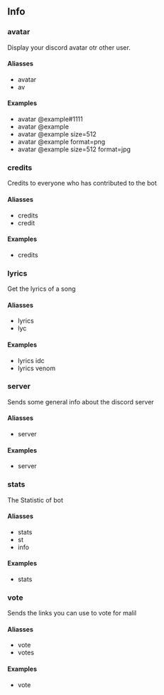 
## Info
### avatar
Display your discord avatar otr other user.
#### Aliasses
 * avatar
 * av 
#### Examples
 * avatar @example#1111
 * avatar @example
 * avatar @example size=512
 * avatar @example format=png
 * avatar @example size=512 format=jpg
### credits
Credits to everyone who has contributed to the bot
#### Aliasses
 * credits
 * credit 
#### Examples
 * credits
### lyrics
Get the lyrics of a song
#### Aliasses
 * lyrics
 * lyc 
#### Examples
 * lyrics idc
 * lyrics venom
### server
Sends some general info about the discord server
#### Aliasses
 * server 
#### Examples
 * server
### stats
The Statistic of bot
#### Aliasses
 * stats
 * st
 * info 
#### Examples
 * stats
### vote
Sends the links you can use to vote for malil
#### Aliasses
 * vote
 * votes 
#### Examples
 * vote
